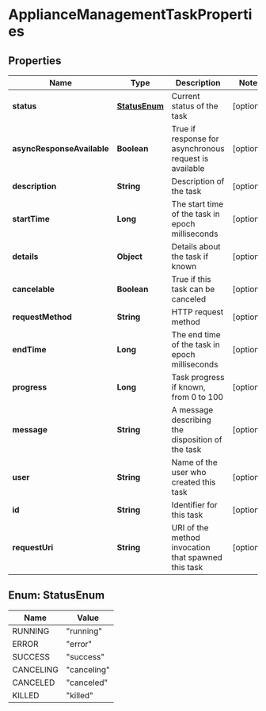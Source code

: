 # ApplianceManagementTaskProperties

## Properties
Name | Type | Description | Notes
------------ | ------------- | ------------- | -------------
**status** | [**StatusEnum**](#StatusEnum) | Current status of the task |  [optional]
**asyncResponseAvailable** | **Boolean** | True if response for asynchronous request is available |  [optional]
**description** | **String** | Description of the task |  [optional]
**startTime** | **Long** | The start time of the task in epoch milliseconds |  [optional]
**details** | **Object** | Details about the task if known |  [optional]
**cancelable** | **Boolean** | True if this task can be canceled |  [optional]
**requestMethod** | **String** | HTTP request method |  [optional]
**endTime** | **Long** | The end time of the task in epoch milliseconds |  [optional]
**progress** | **Long** | Task progress if known, from 0 to 100 |  [optional]
**message** | **String** | A message describing the disposition of the task |  [optional]
**user** | **String** | Name of the user who created this task |  [optional]
**id** | **String** | Identifier for this task |  [optional]
**requestUri** | **String** | URI of the method invocation that spawned this task |  [optional]

<a name="StatusEnum"></a>
## Enum: StatusEnum
Name | Value
---- | -----
RUNNING | &quot;running&quot;
ERROR | &quot;error&quot;
SUCCESS | &quot;success&quot;
CANCELING | &quot;canceling&quot;
CANCELED | &quot;canceled&quot;
KILLED | &quot;killed&quot;

